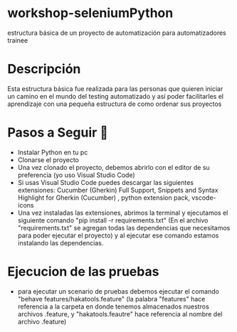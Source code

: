 # workshop-seleniumPython
estructura básica de un proyecto de automatización para automatizadores trainee

# Descripción
Esta estructura básica fue realizada para las personas que quieren iniciar un camino en el mundo del testing automatizado y así poder facilitarles el aprendizaje con una pequeña estructura de como ordenar sus proyectos

# Pasos a Seguir 🚀

- Instalar Python en tu pc
- Clonarse el proyecto
- Una vez clonado el proyecto, debemos abrirlo con el editor de su preferencia (yo uso Visual Studio Code)
- Si usas Visual Studio Code puedes descargar las siguientes extensiones: Cucumber (Gherkin) Full Support, Snippets and Syntax Highlight for Gherkin (Cucumber) , python extension pack, vscode-icons
- Una vez instaladas las extensiones, abrimos la terminal y ejecutamos el siguiente comando "pip install -r requirements.txt" (En el archivo "requirements.txt" se agregan todas las dependencias que necesitamos para poder ejecutar el proyecto) y al
ejecutar ese comando estamos instalando las dependencias.

 # Ejecucion de las pruebas

 - para ejecutar un scenario de pruebas debemos ejecutar el comando
 "behave features/hakatools.feature" (la palabra "features" hace referencia a la carpeta en donde tenemos almacenados nuestros archivos .feature, y "hakatools.feautre" hace referencia al nombre del archivo .feature) 





